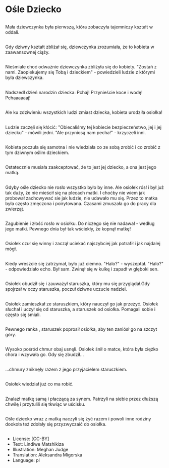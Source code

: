 # Ośle Dziecko

##
Mała dziewczynka była pierwszą, która zobaczyła tajemniczy kształt w oddali.

##
Gdy dziwny kształt zbliżał się, dziewczynka zrozumiała, że to kobieta w zaawansownej ciąży.

##
Nieśmiale choć odważnie dziewczynka zbliżyła się do kobiety. "Zostań z nami. Zaopiekujemy się Tobą i dzieckiem" - powiedzieli ludzie z którymi była dziewczynka.

##
Nadszedł dzień narodzin dziecka: Pchaj! Przynieście koce i wodę! Pchaaaaaaj!

##
Ale ku zdziwieniu wszystkich ludzi zmiast dziecka, kobieta urodziła osiołka!

##
Ludzie zaczęli się kłócić: "Obiecaliśmy tej kobiecie bezpieczeństwo, jej i jej dziecku" - mówili jedni. "Ale przyniosą nam pecha!" - krzyczeli inni.

##
Kobieta poczuła się samotna i nie wiedziała co ze sobą zrobić i co zrobić z tym dziwnym oślim dzieckiem.

##
Ostatecznie musiała zaakceptować, że to jest jej dziecko, a ona jest jego matką.

##
Gdyby ośle dziecko nie rosło wszystko było by inne. Ale osiołek rósł i był już tak duży, że nie mieścił się na plecach matki. I choćby nie wiem jak probował zachowywać sie jak ludzie, nie udawało mu się. Przez to matka była często zmęczona i poirytowana. Czasami zmuszała go do pracy dla zwierząt.

##
Zagubienie i złość rosło w osiołku. Do niczego się nie nadawał - według jego matki. Pewnego dnia był tak wściekły, że kopnął matkę!

##
Osiołek czuł się winny i zaczął uciekać najszybciej jak potrafił i jak najdalej mógł.

##
Kiedy wreszcie się zatrzymał, było już ciemno. "Halo?" - wyszeptał. "Halo?" - odpowiedziało echo. Był sam. Zwinął się w kulkę i zapadł w głęboki sen.

##
Osiołek obudził się i zauważył staruszka, który mu się przyglądał.Gdy spojrzał w oczy staruszka, poczuł dziwne uczucie nadziei.

##
Osiołek zamieszkał ze staruszkiem, który nauczył go jak przeżyć. Osiołek słuchał i uczył się od staruszka, a staruszek od osiołka. Pomagali sobie i często się śmiali.

##
Pewnego ranka , staruszek poprosił osiołka, aby ten zaniósł go na szczyt góry.

##
Wysoko pośród chmur obaj usnęli. Osiołek śnił o matce, która była ciężko chora i wzywała go. Gdy się zbudził...

##
...chmury zniknęły razem z jego przyjacielem staruszkiem.

##
Osiołek wiedział już co ma robić.

##
Znalazł matkę samą i płaczącą za synem. Patrzyli na siebie przez dłuższą chwilę i przytulili się tkwiąc w uścisku.

##
Ośle dziecko wraz z matką naczyli się żyć razem i powoli inne rodziny dookoła też zdołały się przyzwyczaić do osiołka.

##
* License: [CC-BY]
* Text: Lindiwe Matshikiza
* Illustration: Meghan Judge
* Translation: Aleksandra Migorska
* Language: pl
